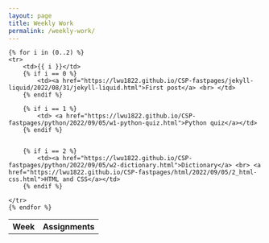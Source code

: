 ```yaml
---
layout: page
title: Weekly Work
permalink: /weekly-work/
---
```



<table>
    <tr>
        <th>Week</th>
        <th>Assignments</th>
    </tr>
    
    
    {% for i in (0..2) %}
    <tr>
        <td>{{ i }}</td>
        {% if i == 0 %}
            <td><a href="https://lwu1822.github.io/CSP-fastpages/jekyll-liquid/2022/08/31/jekyll-liquid.html">First post</a> <br> </td>
        {% endif %}

        {% if i == 1 %}
            <td> <a href="https://lwu1822.github.io/CSP-fastpages/python/2022/09/05/w1-python-quiz.html">Python quiz</a></td>
        {% endif %}

        
        {% if i == 2 %}
            <td><a href="https://lwu1822.github.io/CSP-fastpages/python/2022/09/05/w2-dictionary.html">Dictionary</a> <br> <a href="https://lwu1822.github.io/CSP-fastpages/html/2022/09/05/2_html-css.html">HTML and CSS</a></td>
        {% endif %}

    </tr>
    {% endfor %}
    


</table>

